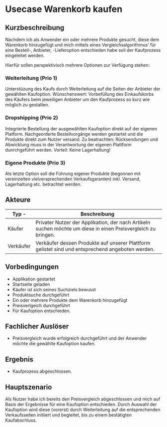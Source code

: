 # Usecase Warenkorb kaufen
  
## Kurzbeschreibung
Nachdem ich als Anwender ein oder mehrere Produkte gesucht, diese dem Warenkorb hinzugefügt und mich mittels eines Vergleichsalgorithmus' für eine Bestell-, Anbieter, -Lieferoption entschieden habe soll der Kaufprozess eingeleitet werden.

Hierfür sollen perspektivisch mehrere Optionen zur Verfügung stehen:

### Weiterleitung (Prio 1)
Unterstüzung des Kaufs durch Weiterleitung auf die Seiten der Anbieter der gewählten Kaufoption. 
Wünschenswert: Vorbefüllung des Einkaufskorbs des Käufers beim jeweiligen Anbieter um den Kaufprozess so kurz wie möglich zu gestalten.

### Dropshipping (Prio 2)
Integrierte Bestellung der ausgewählten Kaufoption direkt auf der eigenen Platform. Nachgeorderte Bestellvorgänge werden gestartet und die Produkte direkt zum Nutzer versand.
Zu beatrachten: Rücksendungen und Abwicklung muss in der Verantwortung der eigenen Plattform dunrchgeführt werden.
Vorteil: Keine Lagerhaltung!

### Eigene Produkte (Prio 3)
Als letzte Option soll die Führung eigener Produkte (begonnen mit vereinzelten vielversprechenden Verkaufsgaranten) inkl. Versand, Lagerhaltung etc. betrachtet werden.


## Akteure
  | Typ   -| Beschreibung|
  |--------|-------------|
  | Käufer | Privater Nutzer der Applikation, der nach Artikeln suchen möchte um diese in einen Preisvergleich zu bringen.| 
  |Verkäufer|Verkäufer dessen Produkte auf unserer Plattform gelistet sind und entsprechend angeboten werden.|
  
## Vorbedingungen
- Applikation gestartet
- Startseite geladen
- Käufer ist sich seines Suchziels bewusst
- Produktsuche durchgeführt
- Ein oder mehrere Produkte dem Warenkorb hinzugefügt
- Preisverlgeich durchgeführt
- Für Kaufoption entschieden.

## Fachlicher Auslöser
- Preisvergleich wurde erfolgreich durchgeführt und der Anwender möchte die gewählte Kaufoption kaufen.
  
## Ergebnis
- Kaufprozess abgeschlossen.

## Hauptszenario
Als Nutzer habe ich bereits den Preisvergleich abgeschlossen und mich auf Basis der Ergebnisse für eine Kaufoption entschieden. Durch Auswahl der Kaufoption wird diese (vorerst) durch Weiterleitung auf die entsprechenden Verkaufsseiten initiiert und begleitet, bis zu einem bestätigten Kaufabschluss.
